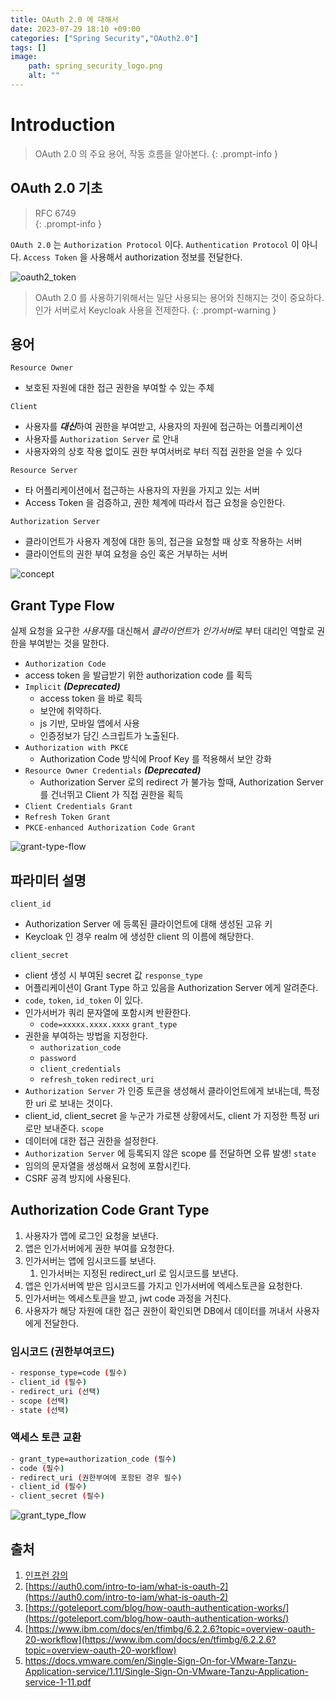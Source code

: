 ```yaml
---
title: OAuth 2.0 에 대해서
date: 2023-07-29 18:10 +09:00
categories: ["Spring Security","OAuth2.0"]
tags: []
image:
    path: spring_security_logo.png
    alt: ""
---
```


# Introduction

> OAuth 2.0 의 주요 용어, 작동 흐름을 알아본다.
{: .prompt-info }

## OAuth 2.0 기초

> RFC 6749 <br/>
{: .prompt-info }

`OAuth 2.0` 는 `Authorization Protocol` 이다. `Authentication Protocol` 이 아니다. `Access Token` 을 사용해서 authorization 정보를 전달한다.

![oauth2_token](oauth2/oauth2_token.png)

> OAuth 2.0 를 사용하기위해서는 일단 사용되는 용어와 친해지는 것이 중요하다. <br/>
> 인가 서버로서 Keycloak 사용을 전제한다.
{: .prompt-warning }

## 용어

`Resource Owner`
- 보호된 자원에 대한 접근 권한을 부여할 수 있는 주체

`Client`
- 사용자를 ***대신***하여 권한을 부여받고, 사용자의 자원에 접근하는 어플리케이션
- 사용자를 `Authorization Server` 로 안내
- 사용자와의 상호 작용 없이도 권한 부여서버로 부터 직접 권한을 얻을 수 있다

`Resource Server`
- 타 어플리케이션에서 접근하는 사용자의 자원을 가지고 있는 서버
- Access Token 을 검증하고, 권한 체계에 따라서 접근 요청을 승인한다.

`Authorization Server`
- 클라이언트가 사용자 계정에 대한 동의, 접근을 요청할 때 상호 작용하는 서버
- 클라이언트의 권한 부여 요청을 승인 혹은 거부하는 서버

![concept](oauth2/oauth2_concept.png)


## Grant Type Flow

실제 요청을 요구한 *사용자*를 대신해서 *클라이언트*가 *인가서버*로 부터 대리인 역할로 권한을 부여받는 것을 말한다. 

- `Authorization Code`
- access token 을 발급받기 위한 authorization code 를 획득
- `Implicit` ***(Deprecated)***
  - access token 을 바로 획득
  - 보안에 취약하다.
  - js 기반, 모바일 앱에서 사용
  - 인증정보가 담긴 스크립트가 노출된다.
- `Authorization with PKCE`
  - Authorization Code 방식에 Proof Key 를 적용해서 보안 강화
- `Resource Owner Credentials` ***(Deprecated)***
  - Authorization Server 로의 redirect 가 불가능 할때, Authorization Server 를 건너뛰고 Client 가 직접 권한을 획득
- `Client Credentials Grant`
- `Refresh Token Grant`
- `PKCE-enhanced Authorization Code Grant`

![grant-type-flow](oauth2/flow.png)

## 파라미터 설명

`client_id`
- Authorization Server 에 등록된 클라이언트에 대해 생성된 고유 키
- Keycloak 인 경우 realm 에 생성한 client 의 이름에 해당한다.

`client_secret`
- client 생성 시 부여된 secret 값
`response_type`
- 어플리케이션이 Grant Type 하고 있음을 Authorization Server 에게 알려준다.
- `code`, `token`, `id_token` 이 있다.
- 인가서버가 쿼리 문자열에 포함시켜 반환한다.
  - `code=xxxxx.xxxx.xxxx`
`grant_type`
- 권한을 부여하는 방법을 지정한다. 
  - `authorization_code`
  - `password`
  - `client_credentials`
  - `refresh_token`
`redirect_uri`
- `Authorization Server` 가 인증 토큰을 생성해서 클라이언트에게 보내는데, 특정한 uri 로 보내는 것이다. 
- client_id, client_secret 을 누군가 가로챈 상황에서도, client 가 지정한 특정 uri 로만 보내준다.
`scope`
- 데이터에 대한 접근 권한을 설정한다.
- `Authorization Server` 에 등록되지 않은 scope 를 전달하면 오류 발생!
`state`
- 임의의 문자열을 생성해서 요청에 포함시킨다.
- CSRF 공격 방지에 사용된다.

## Authorization Code Grant Type

1. 사용자가 앱에 로그인 요청을 보낸다. 
2. 앱은 인가서버에게 권한 부여를 요청한다.
3. 인가서버는 앱에 임시코드를 보낸다. 
   1. 인가서버는 지정된 redirect_url 로 임시코드를 보낸다.
4. 앱은 인가서버엑 받은 임시코드를 가지고 인가서버에 엑세스토큰을 요청한다.
5. 인가서버는 엑세스토큰을 받고, jwt code 과정을 거친다.
6. 사용자가 해당 자원에 대한 접근 권한이 확인되면 DB에서 데이터를 꺼내서 사용자에게 전달한다.

 
 ### 임시코드 (권한부여코드)

```bash
- response_type=code (필수)
- client_id (필수)
- redirect_uri (선택)
- scope (선택)
- state (선택)
```


### 액세스 토큰 교환

```bash
- grant_type=authorization_code (필수)
- code (필수)
- redirect_uri (권한부여에 포함된 경우 필수)
- client_id (필수)
- client_secret (필수)
```

![grant_type_flow](oauth2/code_grant_flow_chart.png)





## 출처
1. [인프런 강의](https://inf.run/p7wr)
2. [https://auth0.com/intro-to-iam/what-is-oauth-2](https://auth0.com/intro-to-iam/what-is-oauth-2)
3. [https://goteleport.com/blog/how-oauth-authentication-works/](https://goteleport.com/blog/how-oauth-authentication-works/)
4. [https://www.ibm.com/docs/en/tfimbg/6.2.2.6?topic=overview-oauth-20-workflow](https://www.ibm.com/docs/en/tfimbg/6.2.2.6?topic=overview-oauth-20-workflow)
5. https://docs.vmware.com/en/Single-Sign-On-for-VMware-Tanzu-Application-service/1.11/Single-Sign-On-VMware-Tanzu-Application-service-1-11.pdf